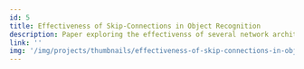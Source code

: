 ```yaml
--- 
id: 5
title: Effectiveness of Skip-Connections in Object Recognition
description: Paper exploring the effectivenss of several network architectures with 1. no skip-connections, 2. additive skip-connections, and 3. concatenated skip-connections. The models used a similar number of parameters and were tested on the CIFAR-100 dataset. 
link: ''
img: '/img/projects/thumbnails/effectiveness-of-skip-connections-in-object-recognition.png'
---
```













